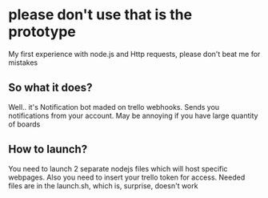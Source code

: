 <h1>
  please don't use that is the prototype
</h1>
<p>
  My first experience with node.js and Http requests, please don't beat me for mistakes
  <h2>So what it does?</h2>
  Well.. it's Notification bot maded on trello webhooks. Sends you notifications from your account. May be annoying if you have large quantity of boards
  <h2>
  <strong>How to launch?</strong>
  </h2>
   You need to launch 2 separate nodejs files which will host specific webpages. Also you need to insert your trello token for access. Needed files are in the launch.sh, which is, surprise, doesn't work
</p>
